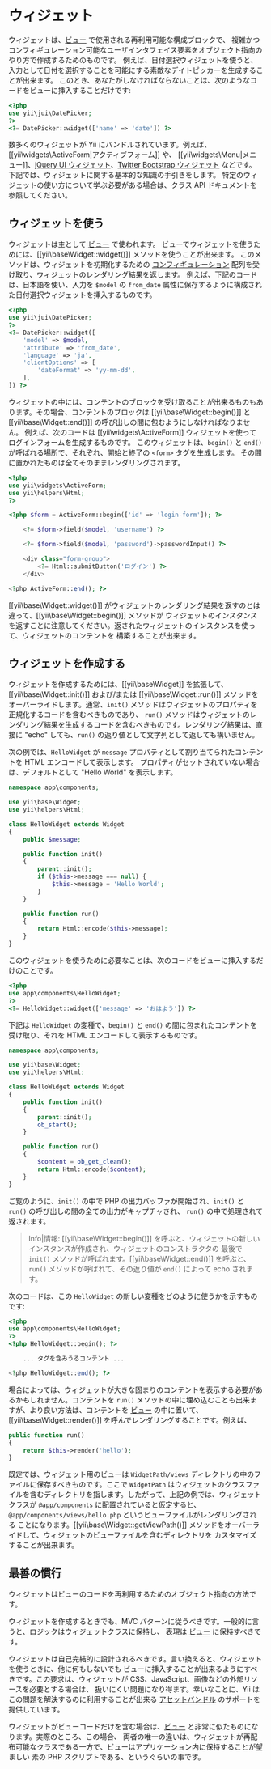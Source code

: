 ウィジェット
============

ウィジェットは、[ビュー](structure-views.md) で使用される再利用可能な構成ブロックで、
複雑かつコンフィギュレーション可能なユーザインタフェイス要素をオブジェクト指向のやり方で作成するためのものです。
例えば、日付選択ウィジェットを使うと、入力として日付を選択することを可能にする素敵なデイトピッカーを生成することが出来ます。
このとき、あなたがしなければならないことは、次のようなコードをビューに挿入することだけです:

```php
<?php
use yii\jui\DatePicker;
?>
<?= DatePicker::widget(['name' => 'date']) ?>
```

数多くのウィジェットが Yii にバンドルされています。例えば、[[yii\widgets\ActiveForm|アクティブフォーム]] や、
[[yii\widgets\Menu|メニュー]]、[jQuery UI ウィジェット](widget-jui.md)、[Twitter Bootstrap ウィジェット](widget-bootstrap.md) などです。
下記では、ウィジェットに関する基本的な知識の手引きをします。
特定のウィジェットの使い方について学ぶ必要がある場合は、クラス API ドキュメントを参照してください。


## ウィジェットを使う <a name="using-widgets"></a>

ウィジェットは主として [ビュー](structure-views.md) で使われます。
ビューでウィジェットを使うためには、[[yii\base\Widget::widget()]] メソッドを使うことが出来ます。
このメソッドは、ウィジェットを初期化するための [コンフィギュレーション](concept-configurations.md) 配列を受け取り、ウィジェットのレンダリング結果を返します。
例えば、下記のコードは、日本語を使い、入力を `$model` の `from_date`
属性に保存するように構成された日付選択ウィジェットを挿入するものです。

```php
<?php
use yii\jui\DatePicker;
?>
<?= DatePicker::widget([
    'model' => $model,
    'attribute' => 'from_date',
    'language' => 'ja',
    'clientOptions' => [
        'dateFormat' => 'yy-mm-dd',
    ],
]) ?>
```

ウィジェットの中には、コンテントのブロックを受け取ることが出来るものもあります。その場合、コンテントのブロックは
[[yii\base\Widget::begin()]] と [[yii\base\Widget::end()]] の呼び出しの間に包むようにしなければなりません。
例えば、次のコードは [[yii\widgets\ActiveForm]] ウィジェットを使ってログインフォームを生成するものです。
このウィジェットは、`begin()` と `end()` が呼ばれる場所で、それぞれ、開始と終了の `<form>` タグを生成します。
その間に置かれたものは全てそのままレンダリングされます。

```php
<?php
use yii\widgets\ActiveForm;
use yii\helpers\Html;
?>

<?php $form = ActiveForm::begin(['id' => 'login-form']); ?>

    <?= $form->field($model, 'username') ?>

    <?= $form->field($model, 'password')->passwordInput() ?>

    <div class="form-group">
        <?= Html::submitButton('ログイン') ?>
    </div>

<?php ActiveForm::end(); ?>
```

[[yii\base\Widget::widget()]] がウィジェットのレンダリング結果を返すのとは違って、[[yii\base\Widget::begin()]] メソッドが
ウィジェットのインスタンスを返すことに注意してください。返されたウィジェットのインスタンスを使って、ウィジェットのコンテントを
構築することが出来ます。


## ウィジェットを作成する <a name="creating-widgets"></a>

ウィジェットを作成するためには、[[yii\base\Widget]] を拡張して、[[yii\base\Widget::init()]] および/または [[yii\base\Widget::run()]]
メソッドをオーバーライドします。通常、`init()` メソッドはウィジェットのプロパティを正規化するコードを含むべきものであり、
`run()` メソッドはウィジェットのレンダリング結果を生成するコードを含むべきものです。レンダリング結果は、直接に "echo"
しても、`run()` の返り値として文字列として返しても構いません。

次の例では、`HelloWidget` が `message` プロパティとして割り当てられたコンテントを HTML エンコードして表示します。
プロパティがセットされていない場合は、デフォルトとして "Hello World" を表示します。

```php
namespace app\components;

use yii\base\Widget;
use yii\helpers\Html;

class HelloWidget extends Widget
{
    public $message;

    public function init()
    {
        parent::init();
        if ($this->message === null) {
            $this->message = 'Hello World';
        }
    }

    public function run()
    {
        return Html::encode($this->message);
    }
}
```

このウィジェットを使うために必要なことは、次のコードをビューに挿入するだけのことです。

```php
<?php
use app\components\HelloWidget;
?>
<?= HelloWidget::widget(['message' => 'おはよう']) ?>
```

下記は `HelloWidget` の変種で、`begin()` と `end()` の間に包まれたコンテントを受け取り、それを
HTML エンコードして表示するものです。

```php
namespace app\components;

use yii\base\Widget;
use yii\helpers\Html;

class HelloWidget extends Widget
{
    public function init()
    {
        parent::init();
        ob_start();
    }

    public function run()
    {
        $content = ob_get_clean();
        return Html::encode($content);
    }
}
```

ご覧のように、`init()` の中で PHP の出力バッファが開始され、`init()` と `run()` の呼び出しの間の全ての出力がキャプチャされ、
`run()` の中で処理されて返されます。

> Info|情報: [[yii\base\Widget::begin()]] を呼ぶと、ウィジェットの新しいインスタンスが作成され、ウィジェットのコンストラクタの
  最後で `init()` メソッドが呼ばれます。[[yii\base\Widget::end()]] を呼ぶと、`run()` メソッドが呼ばれて、その返り値が `end()`
  によって echo されます。

次のコードは、この `HelloWidget` の新しい変種をどのように使うかを示すものです:

```php
<?php
use app\components\HelloWidget;
?>
<?php HelloWidget::begin(); ?>

    ... タグを含みうるコンテント ...

<?php HelloWidget::end(); ?>
```

場合によっては、ウィジェットが大きな固まりのコンテントを表示する必要があるかもしれません。コンテントを `run()`
メソッドの中に埋め込むことも出来ますが、より良い方法は、コンテントを [ビュー](structure-views.md) の中に置いて、
[[yii\base\Widget::render()]] を呼んでレンダリングすることです。例えば、

```php
public function run()
{
    return $this->render('hello');
}
```

既定では、ウィジェット用のビューは `WidgetPath/views` ディレクトリの中のファイルに保存すべきものです。ここで
`WidgetPath` はウィジェットのクラスファイルを含むディレクトリを指します。したがって、上記の例では、ウィジェットクラスが
`@app/components` に配置されていると仮定すると、`@app/components/views/hello.php` というビューファイルがレンダリングされる
ことになります。[[yii\base\Widget::getViewPath()]] メソッドをオーバーライドして、ウィジェットのビューファイルを含むディレクトリを
カスタマイズすることが出来ます。


## 最善の慣行 <a name="best-practices"></a>

ウィジェットはビューのコードを再利用するためのオブジェクト指向の方法です。

ウィジェットを作成するときでも、MVC パターンに従うべきです。一般的に言うと、ロジックはウィジェットクラスに保持し、
表現は [ビュー](structure-views.md) に保持すべきです。

ウィジェットは自己完結的に設計されるべきです。言い換えると、ウィジェットを使うときに、他に何もしないでも
ビューに挿入することが出来るようにすべきです。この要求は、ウィジェットが CSS、JavaScript、画像などの外部リソースを必要とする場合は、
扱いにくい問題になり得ます。幸いなことに、Yii はこの問題を解決するのに利用することが出来る [アセットバンドル](structure-asset-bundles.md)
のサポートを提供しています。

ウィジェットがビューコードだけを含む場合は、[ビュー](structure-views.md) と非常に似たものになります。実際のところ、この場合、
両者の唯一の違いは、ウィジェットが再配布可能なクラスである一方で、ビューはアプリケーション内に保持することが望ましい
素の PHP スクリプトである、というぐらいの事です。
